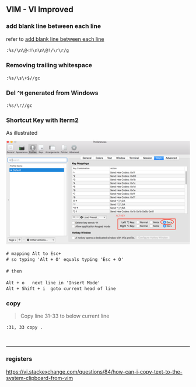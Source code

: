 ## VIM - VI Improved
### add blank line between each line
refer to [add blank line between each line](https://qastack.cn/superuser/592503/vim-adding-empty-line-between-lines)

```bash
:%s/\n\@<!\n\n\@!/\r\r/g
```

### Removing trailing whitespace
```vim
:%s/\s\+$//gc
```

### Del `^M` generated from Windows
```vim
:%s/\r//gc
```

### Shortcut Key with Iterm2
As illustrated

![](../res/iterm2-Alt.png)

```bvim
# mapping Alt to Esc+
# so typing 'Alt + O' equals typing 'Esc + O'

# then

Alt + o   next line in 'Insert Mode'
Alt + Shift + i  goto current head of line
```

### copy
> Copy line 31-33 to below current line

```vim
:31, 33 copy .
```
<br>

---

### registers
<https://vi.stackexchange.com/questions/84/how-can-i-copy-text-to-the-system-clipboard-from-vim>